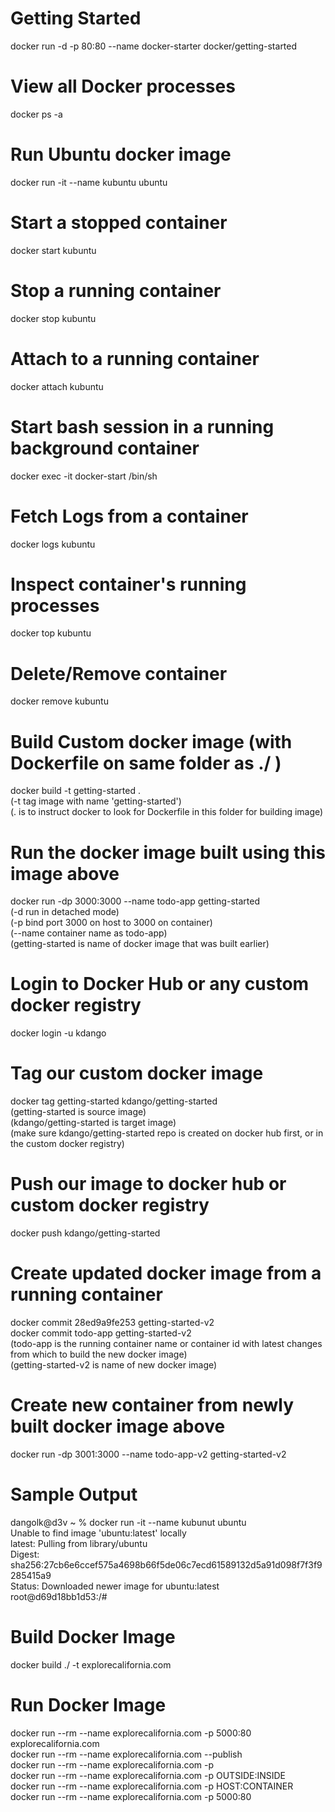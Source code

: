 # Getting Started 
docker run -d -p 80:80 --name docker-starter docker/getting-started

# View all Docker processes
docker ps -a

# Run Ubuntu docker image
docker run -it --name kubuntu ubuntu 

# Start a stopped container
docker start kubuntu

# Stop a running container
docker stop kubuntu

# Attach to a running container
docker attach kubuntu

# Start bash session in a running background container
docker exec -it docker-start /bin/sh

# Fetch Logs from a container
docker logs kubuntu

# Inspect container's running processes
docker top kubuntu

# Delete/Remove container
docker remove kubuntu

# Build Custom docker image (with Dockerfile on same folder as ./ )
docker build -t getting-started .  
(-t tag image with name 'getting-started')  
(. is to instruct docker to look for Dockerfile in this folder for building image)  

# Run the docker image built using this image above  
docker run -dp 3000:3000 --name todo-app getting-started  
(-d run in detached mode)  
(-p bind port 3000 on host to 3000 on container)  
(--name container name as todo-app)  
(getting-started is name of docker image that was built earlier)  

# Login to Docker Hub or any custom docker registry
docker login -u kdango

# Tag our custom docker image
docker tag getting-started kdango/getting-started  
(getting-started is source image)  
(kdango/getting-started is target image)  
(make sure kdango/getting-started repo is created on docker hub first, or in the custom docker registry)  

# Push our image to docker hub or custom docker registry
docker push kdango/getting-started  

# Create updated docker image from a running container
docker commit 28ed9a9fe253 getting-started-v2  
docker commit todo-app getting-started-v2  
(todo-app is the running container name or container id with latest changes from which to build the new docker image)  
(getting-started-v2 is name of new docker image)  

# Create new container from newly built docker image above  
docker run -dp 3001:3000 --name todo-app-v2 getting-started-v2

# Sample Output  
dangolk@d3v ~ % docker run -it --name kubunut ubuntu   
Unable to find image 'ubuntu:latest' locally   
latest: Pulling from library/ubuntu  
Digest: sha256:27cb6e6ccef575a4698b66f5de06c7ecd61589132d5a91d098f7f3f9285415a9  
Status: Downloaded newer image for ubuntu:latest  
root@d69d18bb1d53:/#  

# Build Docker Image  
docker build ./ -t explorecalifornia.com  

# Run Docker Image  
docker run --rm --name explorecalifornia.com -p 5000:80 explorecalifornia.com   
docker run --rm --name explorecalifornia.com --publish  
docker run --rm --name explorecalifornia.com -p  
docker run --rm --name explorecalifornia.com -p  OUTSIDE:INSIDE  
docker run --rm --name explorecalifornia.com -p  HOST:CONTAINER  
docker run --rm --name explorecalifornia.com -p  5000:80  
